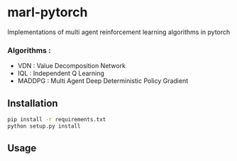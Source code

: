 # marl-pytorch

Implementations of multi agent reinforcement learning algorithms in pytorch

### Algorithms :
* VDN : Value Decomposition Network
* IQL : Independent Q Learning
* MADDPG : Multi Agent Deep Deterministic Policy Gradient

## Installation

```bash
pip install -r requirements.txt
python setup.py install
```

## Usage

